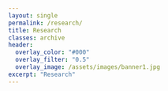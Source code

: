 ```yaml
---
layout: single
permalink: /research/
title: Research
classes: archive
header:
  overlay_color: "#000"
  overlay_filter: "0.5"
  overlay_image: /assets/images/banner1.jpg
excerpt: "Research"
---
```


